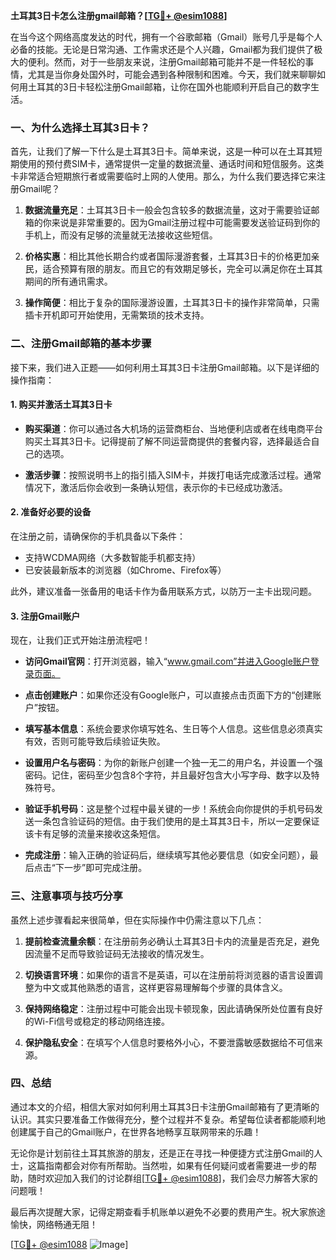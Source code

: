 **土耳其3日卡怎么注册gmail邮箱？[[TG💪+ @esim1088](https://t.me/s/esim1088)]**

在当今这个网络高度发达的时代，拥有一个谷歌邮箱（Gmail）账号几乎是每个人必备的技能。无论是日常沟通、工作需求还是个人兴趣，Gmail都为我们提供了极大的便利。然而，对于一些朋友来说，注册Gmail邮箱可能并不是一件轻松的事情，尤其是当你身处国外时，可能会遇到各种限制和困难。今天，我们就来聊聊如何用土耳其的3日卡轻松注册Gmail邮箱，让你在国外也能顺利开启自己的数字生活。

### 一、为什么选择土耳其3日卡？

首先，让我们了解一下什么是土耳其3日卡。简单来说，这是一种可以在土耳其短期使用的预付费SIM卡，通常提供一定量的数据流量、通话时间和短信服务。这类卡非常适合短期旅行者或需要临时上网的人使用。那么，为什么我们要选择它来注册Gmail呢？

1. **数据流量充足**：土耳其3日卡一般会包含较多的数据流量，这对于需要验证邮箱的你来说是非常重要的。因为Gmail注册过程中可能需要发送验证码到你的手机上，而没有足够的流量就无法接收这些短信。
   
2. **价格实惠**：相比其他长期合约或者国际漫游套餐，土耳其3日卡的价格更加亲民，适合预算有限的朋友。而且它的有效期足够长，完全可以满足你在土耳其期间的所有通讯需求。

3. **操作简便**：相比于复杂的国际漫游设置，土耳其3日卡的操作非常简单，只需插卡开机即可开始使用，无需繁琐的技术支持。

### 二、注册Gmail邮箱的基本步骤

接下来，我们进入正题——如何利用土耳其3日卡注册Gmail邮箱。以下是详细的操作指南：

#### 1. 购买并激活土耳其3日卡

- **购买渠道**：你可以通过各大机场的运营商柜台、当地便利店或者在线电商平台购买土耳其3日卡。记得提前了解不同运营商提供的套餐内容，选择最适合自己的选项。
  
- **激活步骤**：按照说明书上的指引插入SIM卡，并拨打电话完成激活过程。通常情况下，激活后你会收到一条确认短信，表示你的卡已经成功激活。

#### 2. 准备好必要的设备

在注册之前，请确保你的手机具备以下条件：
- 支持WCDMA网络（大多数智能手机都支持）
- 已安装最新版本的浏览器（如Chrome、Firefox等）

此外，建议准备一张备用的电话卡作为备用联系方式，以防万一主卡出现问题。

#### 3. 注册Gmail账户

现在，让我们正式开始注册流程吧！

- **访问Gmail官网**：打开浏览器，输入“www.gmail.com”并进入Google账户登录页面。
  
- **点击创建账户**：如果你还没有Google账户，可以直接点击页面下方的“创建账户”按钮。

- **填写基本信息**：系统会要求你填写姓名、生日等个人信息。这些信息必须真实有效，否则可能导致后续验证失败。

- **设置用户名与密码**：为你的新账户创建一个独一无二的用户名，并设置一个强密码。记住，密码至少包含8个字符，并且最好包含大小写字母、数字以及特殊符号。

- **验证手机号码**：这是整个过程中最关键的一步！系统会向你提供的手机号码发送一条包含验证码的短信。由于我们使用的是土耳其3日卡，所以一定要保证该卡有足够的流量来接收这条短信。

- **完成注册**：输入正确的验证码后，继续填写其他必要信息（如安全问题），最后点击“下一步”即可完成注册。

### 三、注意事项与技巧分享

虽然上述步骤看起来很简单，但在实际操作中仍需注意以下几点：

1. **提前检查流量余额**：在注册前务必确认土耳其3日卡内的流量是否充足，避免因流量不足而导致验证码无法接收的情况发生。

2. **切换语言环境**：如果你的语言不是英语，可以在注册前将浏览器的语言设置调整为中文或其他熟悉的语言，这样更容易理解每个步骤的具体含义。

3. **保持网络稳定**：注册过程中可能会出现卡顿现象，因此请确保所处位置有良好的Wi-Fi信号或稳定的移动网络连接。

4. **保护隐私安全**：在填写个人信息时要格外小心，不要泄露敏感数据给不可信来源。

### 四、总结

通过本文的介绍，相信大家对如何利用土耳其3日卡注册Gmail邮箱有了更清晰的认识。其实只要准备工作做得充分，整个过程并不复杂。希望每位读者都能顺利地创建属于自己的Gmail账户，在世界各地畅享互联网带来的乐趣！

无论你是计划前往土耳其旅游的朋友，还是正在寻找一种便捷方式注册Gmail的人士，这篇指南都会对你有所帮助。当然啦，如果有任何疑问或者需要进一步的帮助，随时欢迎加入我们的讨论群组[[TG💪+ @esim1088](https://t.me/s/esim1088)]，我们会尽力解答大家的问题哦！

最后再次提醒大家，记得定期查看手机账单以避免不必要的费用产生。祝大家旅途愉快，网络畅通无阻！

[[TG💪+ @esim1088](https://t.me/s/esim1088) ![Image](https://i.postimg.cc/4NQfJmqS/Snipaste-2025-05-13-00-14-12.png)]